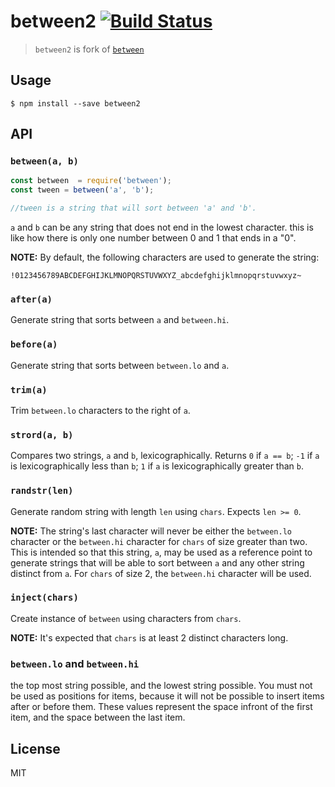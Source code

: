 # between2 [![Build Status](https://travis-ci.org/Dashed/between2.svg)](https://travis-ci.org/Dashed/between2)

> `between2` is fork of [`between`](https://github.com/dominictarr/between)

## Usage

```
$ npm install --save between2
```

## API

### `between(a, b)`

``` js
const between  = require('between');
const tween = between('a', 'b');

//tween is a string that will sort between 'a' and 'b'.
```

`a` and `b` can be any string that does not end in the lowest character.
this is like how there is only one number between 0 and 1 that ends in a "0".

**NOTE:** By default, the following characters are used to generate the string:

```
!0123456789ABCDEFGHIJKLMNOPQRSTUVWXYZ_abcdefghijklmnopqrstuvwxyz~
```

### `after(a)`

Generate string that sorts between `a` and `between.hi`.

### `before(a)`

Generate string that sorts between `between.lo` and `a`.

### `trim(a)`

Trim `between.lo` characters to the right of `a`.

### `strord(a, b)`

Compares two strings, `a` and `b`, lexicographically. Returns `0` if `a == b`; `-1` if `a` is lexicographically less than `b`; `1` if `a` is lexicographically greater than `b`.

### `randstr(len)`

Generate random string with length `len` using `chars`. Expects `len >= 0`.

**NOTE:** The string's last character will never be either the `between.lo` character or the `between.hi` character for `chars` of size greater than two. This is intended so that this string, `a`, may be used as a reference point to generate strings that will be able to sort between `a` and any other string distinct from `a`. For `chars` of size 2, the `between.hi` character will be used.

### `inject(chars)`

Create instance of `between` using characters from `chars`.

**NOTE:** It's expected that `chars` is at least 2 distinct characters long.

### `between.lo` and `between.hi`

the top most string possible, and the lowest string possible. You must not be used
as positions for items, because it will not be possible to insert items after
or before them. These values represent the space infront of the first item, and
the space between the last item.


## License

MIT
